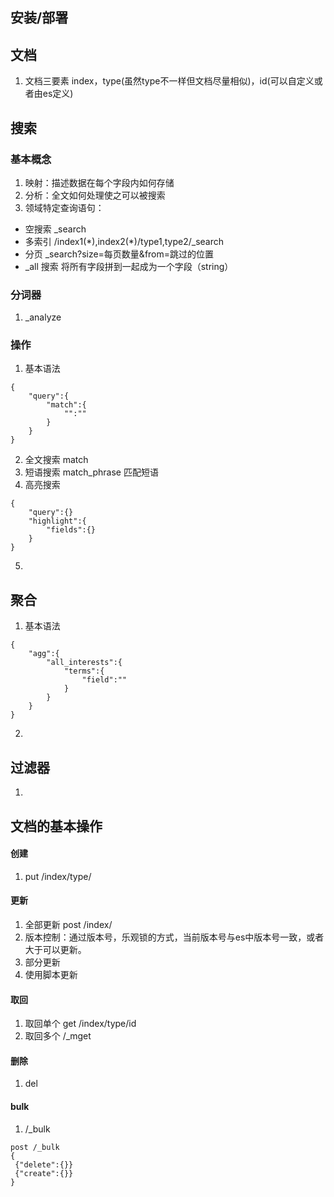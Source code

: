 ## 安装/部署

##  文档
1. 文档三要素 index，type(虽然type不一样但文档尽量相似)，id(可以自定义或者由es定义)

##  搜索
### 基本概念
1. 映射：描述数据在每个字段内如何存储
2. 分析：全文如何处理使之可以被搜索
3. 领域特定查询语句：

*  空搜索    _search
*  多索引  /index1(\*),index2(\*)/type1,type2/_search
*  分页 _search?size=每页数量&from=跳过的位置
* _all 搜索  将所有字段拼到一起成为一个字段（string）

### 分词器
1. _analyze

### 操作
1. 基本语法
```
{
	"query":{
		"match":{
			"":""
		}
	}
}
```
2. 全文搜索 match
3. 短语搜索 match_phrase 匹配短语
4. 高亮搜索
```
{
	"query":{}
	"highlight":{
		"fields":{}
	}
}
```
5. 

## 聚合
1. 基本语法
```
{
	"agg":{
		"all_interests":{
			"terms":{
				"field":""
			}
		}
	}
}
```
2. 

## 过滤器
1.


## 文档的基本操作
#### 创建
1.  put /index/type/

#### 更新
1. 全部更新 post /index/
2. 版本控制：通过版本号，乐观锁的方式，当前版本号与es中版本号一致，或者大于可以更新。
3. 部分更新
4. 使用脚本更新

#### 取回
1. 取回单个 get /index/type/id
2. 取回多个 /_mget

#### 删除
1. del

#### bulk
1. /_bulk
```
post /_bulk
{
 {"delete":{}}
 {"create":{}}
}
```
